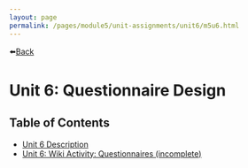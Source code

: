 ```yaml
---
layout: page
permalink: /pages/module5/unit-assignments/unit6/m5u6.html
---
```


⬅️[Back](/pages/module5.html)

# Unit 6: Questionnaire Design

## Table of Contents

-  [Unit 6 Description](/pages/module5/unit-assignments/unit6/m5u6-description.html)
-  [Unit 6: Wiki Activity: Questionnaires (incomplete)](/pages/module5/unit-assignments/unit6/m5u6-wikiactivity.html)
